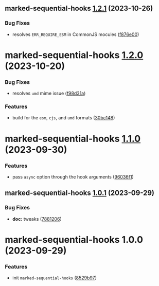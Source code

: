 ## marked-sequential-hooks [1.2.1](https://github.com/bent10/marked-extensions/compare/marked-sequential-hooks@1.2.0...marked-sequential-hooks@1.2.1) (2023-10-26)


### Bug Fixes

* resolves `ERR_REQUIRE_ESM` in CommonJS mocules ([f876e00](https://github.com/bent10/marked-extensions/commit/f876e00dcd08969cf1489b7fc23c29a7e2e67d96))

# marked-sequential-hooks [1.2.0](https://github.com/bent10/marked-extensions/compare/marked-sequential-hooks@1.1.0...marked-sequential-hooks@1.2.0) (2023-10-20)


### Bug Fixes

* resolves `umd` mime issue ([f98d31a](https://github.com/bent10/marked-extensions/commit/f98d31af547deb496098a54d836a55625e05040e))


### Features

* build for the `esm`, `cjs`, and `umd` formats ([30bc148](https://github.com/bent10/marked-extensions/commit/30bc148b037aaff23dee1ecca64d31c8b4ae827c))

# marked-sequential-hooks [1.1.0](https://github.com/bent10/marked-extensions/compare/marked-sequential-hooks@1.0.1...marked-sequential-hooks@1.1.0) (2023-09-30)


### Features

* pass `async` option through the hook arguments ([96036f1](https://github.com/bent10/marked-extensions/commit/96036f14815d52d8086d66e1b2d2a84389df82d3))

## marked-sequential-hooks [1.0.1](https://github.com/bent10/marked-extensions/compare/marked-sequential-hooks@1.0.0...marked-sequential-hooks@1.0.1) (2023-09-29)


### Bug Fixes

* **doc:** tweaks ([7881206](https://github.com/bent10/marked-extensions/commit/7881206998b2cb9ec6dfdcdb6c63eaa1662422fa))

# marked-sequential-hooks 1.0.0 (2023-09-29)


### Features

* init `marked-sequential-hooks` ([8529b97](https://github.com/bent10/marked-extensions/commit/8529b97493b9804a5e3cbab4d2f42738cb87ab73))
